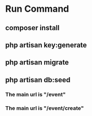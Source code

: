 # Run Command

## composer install

## php artisan key:generate

## php artisan migrate

## php artisan db:seed

### The main url is "/event"

### The main url is "/event/create"
